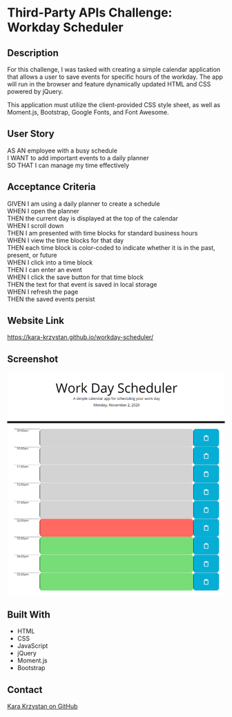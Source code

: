 # Third-Party APIs Challenge: Workday Scheduler

## Description

For this challenge, I was tasked with creating a simple calendar application that allows a user to save events for specific hours of the workday.
The app will run in the browser and feature dynamically updated HTML and CSS powered by jQuery.

This application must utilize the client-provided CSS style sheet, as well as Moment.js, Bootstrap, Google Fonts, and Font Awesome.

## User Story

AS AN employee with a busy schedule  
I WANT to add important events to a daily planner  
SO THAT I can manage my time effectively  

## Acceptance Criteria

GIVEN I am using a daily planner to create a schedule  
WHEN I open the planner  
THEN the current day is displayed at the top of the calendar  
WHEN I scroll down  
THEN I am presented with time blocks for standard business hours  
WHEN I view the time blocks for that day  
THEN each time block is color-coded to indicate whether it is in the past, present, or future  
WHEN I click into a time block  
THEN I can enter an event  
WHEN I click the save button for that time block  
THEN the text for that event is saved in local storage  
WHEN I refresh the page  
THEN the saved events persist  

## Website Link

https://kara-krzystan.github.io/workday-scheduler/

## Screenshot

![screenshot](https://github.com/kara-krzystan/workday-scheduler/blob/master/assets/images/workday_scheduler_screenshot.png)

## Built With

* HTML
* CSS
* JavaScript
* jQuery
* Moment.js
* Bootstrap

## Contact
[Kara Krzystan on GitHub](http://github.com/kara-krzystan)
